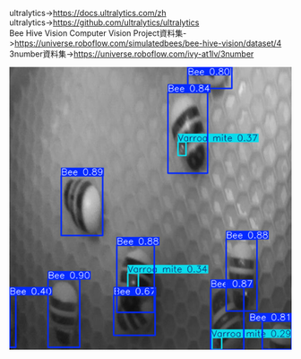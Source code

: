 ultralytics->https://docs.ultralytics.com/zh  
ultralytics->https://github.com/ultralytics/ultralytics  
Bee Hive Vision Computer Vision Project資料集->https://universe.roboflow.com/simulatedbees/bee-hive-vision/dataset/4  
3number資料集->https://universe.roboflow.com/ivy-at1lv/3number  
  
![image](/yolo11/myyolo11/aaok.PNG)



